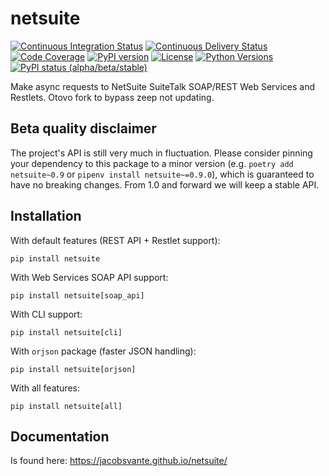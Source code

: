 # netsuite

[![Continuous Integration Status](https://github.com/jacobsvante/netsuite/actions/workflows/ci.yml/badge.svg)](https://github.com/jacobsvante/netsuite/actions/workflows/ci.yml)
[![Continuous Delivery Status](https://github.com/jacobsvante/netsuite/actions/workflows/cd.yml/badge.svg)](https://github.com/jacobsvante/netsuite/actions/workflows/cd.yml)
[![Code Coverage](https://img.shields.io/codecov/c/github/jacobsvante/netsuite?color=%2334D058)](https://codecov.io/gh/jacobsvante/netsuite)
[![PyPI version](https://img.shields.io/pypi/v/netsuite.svg)](https://pypi.python.org/pypi/netsuite/)
[![License](https://img.shields.io/pypi/l/netsuite.svg)](https://pypi.python.org/pypi/netsuite/)
[![Python Versions](https://img.shields.io/pypi/pyversions/netsuite.svg)](https://pypi.org/project/netsuite/)
[![PyPI status (alpha/beta/stable)](https://img.shields.io/pypi/status/netsuite.svg)](https://pypi.python.org/pypi/netsuite/)

Make async requests to NetSuite SuiteTalk SOAP/REST Web Services and Restlets. Otovo fork to bypass zeep not updating.

## Beta quality disclaimer

The project's API is still very much in fluctuation. Please consider pinning your dependency to this package to a minor version (e.g. `poetry add netsuite~0.9` or `pipenv install netsuite~=0.9.0`), which is guaranteed to have no breaking changes. From 1.0 and forward we will keep a stable API.

## Installation

With default features (REST API + Restlet support):

    pip install netsuite

With Web Services SOAP API support:

    pip install netsuite[soap_api]

With CLI support:

    pip install netsuite[cli]

With `orjson` package (faster JSON handling):

    pip install netsuite[orjson]

With all features:

    pip install netsuite[all]

## Documentation

Is found here: https://jacobsvante.github.io/netsuite/
